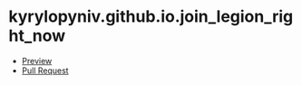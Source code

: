 # kyrylopyniv.github.io.join_legion_right_now


 - [Preview](https://kyrylopyniv.github.io/first-site-1/)
 - [Pull Request](https://github.com/kyrylopyniv/first-site-1/pull/1/files)
